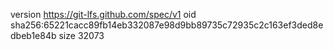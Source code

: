version https://git-lfs.github.com/spec/v1
oid sha256:65221cacc89fb14eb332087e98d9bb89735c72935c2c163ef3ded8edbeb1e84b
size 32073
